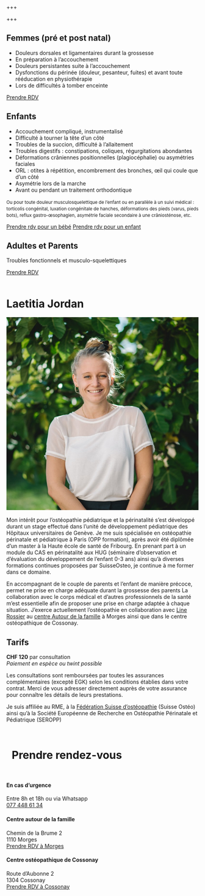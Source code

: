 +++

+++
## Femmes (pré et post natal)

* Douleurs dorsales et ligamentaires durant la grossesse
* En préparation à l’accouchement
* Douleurs persistantes suite à l’accouchement
* Dysfonctions du périnée (douleur, pesanteur, fuites) et avant toute rééducation en physiothérapie
* Lors de difficultés à tomber enceinte

<div class="cta">
<a href="https://progenda.be/calendars/jordan-laetitia-osteopathe-morges" target="_blank" class="btn">Prendre RDV</a>
</div>

## Enfants

* Accouchement compliqué, instrumentalisé
* Difficulté à tourner la tête d’un côté
* Troubles de la succion, difficulté à l’allaitement
* Troubles digestifs : constipations, coliques, régurgitations abondantes
* Déformations crâniennes positionnelles (plagiocéphalie) ou asymétries faciales
* ORL : otites à répétition, encombrement des bronches, œil qui coule que d’un côté
* Asymétrie lors de la marche
* Avant ou pendant un traitement orthodontique

<small>Ou pour toute douleur musculosquelettique de l’enfant ou en parallèle à un suivi médical : torticolis congénital, luxation congénitale de hanches, déformations des pieds (varus, pieds bots), reflux gastro-œsophagien, asymétrie faciale secondaire à une crâniosténose, etc.</small>

<div class="cta">
<a href="https://progenda.be/calendars/jordan-laetitia-osteopathe-morges/availabilities" target="_blank" class="btn">Prendre rdv pour un bébé</a>
<a href="https://progenda.be/calendars/jordan-laetitia-osteopathe-morges/availabilities" target="_blank" class="btn">Prendre rdv pour un enfant</a>
</div>

## Adultes et Parents

Troubles fonctionnels et musculo-squelettiques

<div class="cta">
<a href="https://progenda.be/calendars/jordan-laetitia-osteopathe-morges" target="_blank" class="btn">Prendre RDV</a>
</div>

<br/>

</div>

# Laetitia Jordan

<img src="/uploads/header_laetitia.jpg"/>

Mon intérêt pour l’ostéopathie pédiatrique et la périnatalité s’est développé durant un stage effectué dans l’unité de développement pédiatrique des Hôpitaux universitaires de Genève. Je me suis spécialisée en ostéopathie périnatale et pédiatrique à Paris (OPP formation), après avoir été diplômée d’un master à la Haute école de santé de Fribourg.
En prenant part à un module du CAS en périnatalité aux HUG (séminaire d’observation et d’évaluation du développement de l’enfant 0-3 ans) ainsi qu’à diverses formations continues proposées par SuisseOsteo, je continue à me former dans ce domaine.

En accompagnant de le couple de parents et l’enfant de manière précoce, permet ne prise en charge adéquate durant la grossesse des parents
La collaboration avec le corps médical et d’autres professionnels de la santé m’est essentielle afin de proposer une prise en charge adaptée à chaque situation.  J’exerce actuellement l’ostéopathie en collaboration avec [Line Rossier](https://www.osteo-line.ch/) au [centre Autour de la famille](https://autourdelafamille.ch/osteopathie/) à Morges ainsi que dans le centre ostéopathique de Cossonay.

</div>
</div>

## Tarifs

**CHF 120** par consultation <br/>
_Paiement en espèce ou twint possible_

Les consultations sont remboursées par toutes les assurances complémentaires (excepté EGK) selon les conditions établies dans votre contrat. Merci de vous adresser directement auprès de votre assurance pour connaître les détails de leurs prestations.

Je suis affiliée au RME, à la [Fédération Suisse d’ostéopathie](https://www.fso-svo.ch/) (Suisse Ostéo) ainsi qu’à la Société Européenne de Recherche en Ostéopathie Périnatale et Pédiatrique (SEROPP)

<footer class="container-full">

<div style="max-width:60em;margin:0 auto;padding:1em;">

# Prendre rendez-vous

</div>

<div class="footer-container">

<div>

#### En cas d’urgence

Entre 8h et 18h ou via Whatsapp <br/>
[077 448 61 34](tel:0041774486134)

</div>

<div>

#### Centre autour de la famille

Chemin de la Brume 2 <br/>  1110 Morges <br/>  [Prendre RDV à Morges](https://progenda.be/calendars/jordan-laetitia-osteopathe-morges)

</div>
<div>

#### Centre ostéopathique de Cossonay

Route d’Aubonne 2  <br/>  1304 Cossonay  <br/>  [Prendre RDV à Cossonay](https://progenda.be/calendars/jordan-cossonay-laetitia-osteopathe-cossonay)

</div>

</div>

</footer>
